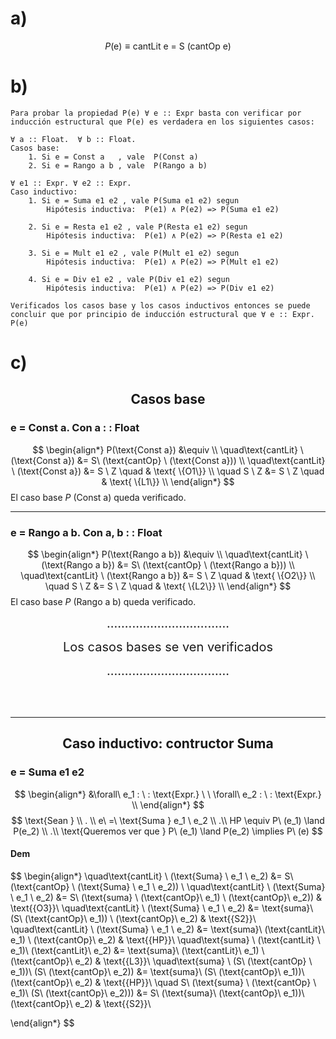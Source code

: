 # a)
$$
P(\text{e}) \equiv \text{cantLit} \ \text{e} \ = \ \text{S} \ (\text{cantOp} \ \text{e})
$$
# b)
```
Para probar la propiedad P(e) ∀ e :: Expr basta con verificar por inducción estructural que P(e) es verdadera en los siguientes casos:

∀ a :: Float.  ∀ b :: Float.
Casos base:
    1. Si e = Const a   , vale  P(Const a)
    2. Si e = Rango a b , vale  P(Rango a b)

∀ e1 :: Expr. ∀ e2 :: Expr.
Caso inductivo:
    1. Si e = Suma e1 e2 , vale P(Suma e1 e2) segun
        Hipótesis inductiva:  P(e1) ∧ P(e2) => P(Suma e1 e2)

    2. Si e = Resta e1 e2 , vale P(Resta e1 e2) segun
        Hipótesis inductiva:  P(e1) ∧ P(e2) => P(Resta e1 e2)

    3. Si e = Mult e1 e2 , vale P(Mult e1 e2) segun
        Hipótesis inductiva:  P(e1) ∧ P(e2) => P(Mult e1 e2)

    4. Si e = Div e1 e2 , vale P(Div e1 e2) segun
        Hipótesis inductiva:  P(e1) ∧ P(e2) => P(Div e1 e2)

Verificados los casos base y los casos inductivos entonces se puede concluir que por principio de inducción estructural que ∀ e :: Expr. P(e)
```
# c)

<h2 align="center"> Casos base </h2>

### e = Const a. Con a : : Float


$$
\begin{align*}
P(\text{Const a}) &\equiv \\
\quad\text{cantLit} \ (\text{Const a}) &= S\ (\text{cantOp} \ (\text{Const a})) \\
\quad\text{cantLit} \ (\text{Const a}) &= S \ Z \quad & \text{ \{O1\}} \\
\quad S \ Z &= S \ Z  \quad & \text{ \{L1\}} \\
\end{align*}
$$
El caso base $P\ (\text{Const a})$ queda verificado.

---

### e = Rango a b. Con a, b : : Float

$$
\begin{align*}
P(\text{Rango a b}) &\equiv \\
\quad\text{cantLit} \ (\text{Rango a b}) &= S\ (\text{cantOp} \ (\text{Rango a b})) \\
\quad\text{cantLit} \ (\text{Rango a b}) &= S \ Z \quad & \text{ \{O2\}} \\
\quad S \ Z &= S \ Z  \quad & \text{ \{L2\}} \\
\end{align*}
$$
El caso base $P\ (\text{Rango a b})$ queda verificado.

<p align="center"> <span style="font-size: 20px"> .................................. </spans></p>
<p align="center"> <span style="font-size: 20px"> Los casos bases se ven verificados </spans></p>
<p align="center"> <span style="font-size: 20px"> .................................. </spans></p>
<br></br>

---

<h2 align="center"> Caso inductivo: contructor Suma </h2>

### e = Suma e1 e2

$$
\begin{align*}
&\forall\ e_1 : \ : \text{Expr.} \ \ \forall\ e_2 : \ : \text{Expr.} \\
\end{align*}
$$
$$
\text{Sean } \\ . \\ e\ =\ \text{Suma } e_1 \ e_2 \\ .\\ HP \equiv P\ (e_1) \land P(e_2) \\ .\\ \text{Queremos ver que } P\ (e_1) \land P(e_2) \implies P\ (e)
$$
#### Dem
$$
\begin{align*}
\quad\text{cantLit} \ (\text{Suma} \ e_1 \ e_2) &= S\ (\text{cantOp} \ (\text{Suma} \ e_1 \ e_2)) \\
\quad\text{cantLit} \ (\text{Suma} \ e_1 \ e_2) &= S\ (\text{suma} \ (\text{cantOp}\ e_1) \ (\text{cantOp}\ e_2)) & \text{\{O3\}}\\
\quad\text{cantLit} \ (\text{Suma} \ e_1 \ e_2) &= \text{suma}\ (S\ (\text{cantOp}\ e_1)) \ (\text{cantOp}\ e_2) & \text{\{S2\}}\\
\quad\text{cantLit} \ (\text{Suma} \ e_1 \ e_2) &= \text{suma}\ (\text{cantLit}\ e_1) \ (\text{cantOp}\ e_2) & \text{\{HP\}}\\
\quad\text{suma} \ (\text{cantLit} \ e_1)\ (\text{cantLit}\ e_2) &= \text{suma}\ (\text{cantLit}\ e_1) \ (\text{cantOp}\ e_2) & \text{\{L3\}}\\
\quad\text{suma} \ (S\ (\text{cantOp} \ e_1))\ (S\ (\text{cantOp}\ e_2)) &= \text{suma}\ (S\ (\text{cantOp}\ e_1))\ (\text{cantOp}\ e_2) & \text{\{HP\}}\\
\quad S\ (\text{suma} \ (\text{cantOp} \ e_1)\ (S\ (\text{cantOp}\ e_2))) &= S\ (\text{suma}\ (\text{cantOp}\ e_1))\ (\text{cantOp}\ e_2) & \text{\{S2\}}\\

\end{align*}
$$